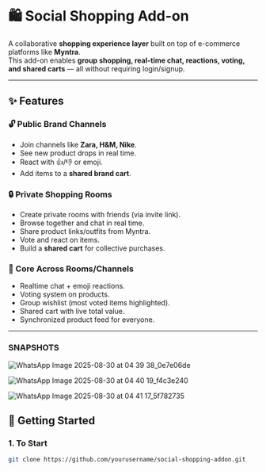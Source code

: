 # 🛍️ Social Shopping Add-on

A collaborative **shopping experience layer** built on top of e-commerce platforms like **Myntra**.  
This add-on enables **group shopping, real-time chat, reactions, voting, and shared carts** — all without requiring login/signup.  

---

## ✨ Features

### 🔓 Public Brand Channels
- Join channels like **Zara, H&M, Nike**.  
- See new product drops in real time.  
- React with 👍/👎 or emoji.  
- Add items to a **shared brand cart**.  

### 🔒 Private Shopping Rooms
- Create private rooms with friends (via invite link).  
- Browse together and chat in real time.  
- Share product links/outfits from Myntra.  
- Vote and react on items.  
- Build a **shared cart** for collective purchases.  

### 🌟 Core Across Rooms/Channels
- Realtime chat + emoji reactions.  
- Voting system on products.  
- Group wishlist (most voted items highlighted).  
- Shared cart with live total value.  
- Synchronized product feed for everyone.  

---
### SNAPSHOTS
![WhatsApp Image 2025-08-30 at 04 39 38_0e7e06de](https://github.com/user-attachments/assets/68ac6ecc-b4b4-4fd4-b6fe-c82875b3c871)

![WhatsApp Image 2025-08-30 at 04 40 19_f4c3e240](https://github.com/user-attachments/assets/2790a4a1-0f6d-47dc-8099-3b0c2ad55582)

![WhatsApp Image 2025-08-30 at 04 41 17_5f782735](https://github.com/user-attachments/assets/cf80b6cd-118f-4124-844f-b77779b668f2)

## 🚀 Getting Started

### 1. To Start
```bash
git clone https://github.com/yourusername/social-shopping-addon.git
